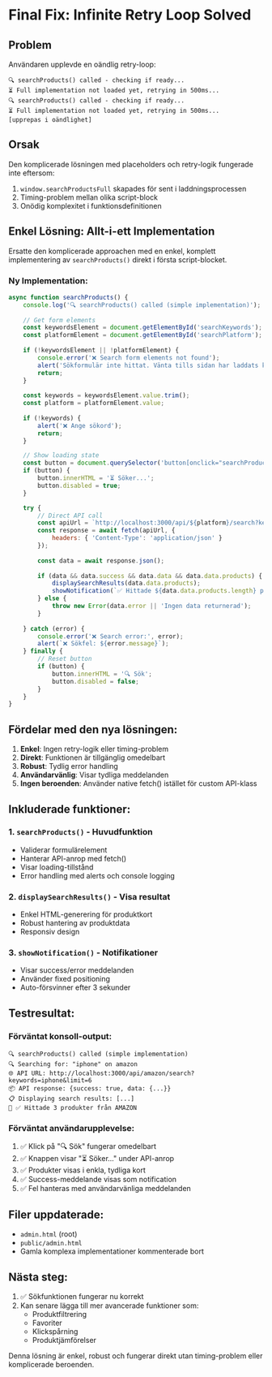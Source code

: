 # Final Fix: Infinite Retry Loop Solved

## Problem
Användaren upplevde en oändlig retry-loop:
```
🔍 searchProducts() called - checking if ready...
⏳ Full implementation not loaded yet, retrying in 500ms...
🔍 searchProducts() called - checking if ready...
⏳ Full implementation not loaded yet, retrying in 500ms...
[upprepas i oändlighet]
```

## Orsak
Den komplicerade lösningen med placeholders och retry-logik fungerade inte eftersom:
1. `window.searchProductsFull` skapades för sent i laddningsprocessen
2. Timing-problem mellan olika script-block
3. Onödig komplexitet i funktionsdefinitionen

## Enkel Lösning: Allt-i-ett Implementation

Ersatte den komplicerade approachen med en enkel, komplett implementering av `searchProducts()` direkt i första script-blocket.

### Ny Implementation:

```javascript
async function searchProducts() {
    console.log('🔍 searchProducts() called (simple implementation)');
    
    // Get form elements
    const keywordsElement = document.getElementById('searchKeywords');
    const platformElement = document.getElementById('searchPlatform');
    
    if (!keywordsElement || !platformElement) {
        console.error('❌ Search form elements not found');
        alert('Sökformulär inte hittat. Vänta tills sidan har laddats klart.');
        return;
    }
    
    const keywords = keywordsElement.value.trim();
    const platform = platformElement.value;
    
    if (!keywords) {
        alert('❌ Ange sökord');
        return;
    }

    // Show loading state
    const button = document.querySelector('button[onclick="searchProducts()"]');
    if (button) {
        button.innerHTML = '⏳ Söker...';
        button.disabled = true;
    }

    try {
        // Direct API call
        const apiUrl = `http://localhost:3000/api/${platform}/search?keywords=${encodeURIComponent(keywords)}&limit=6`;
        const response = await fetch(apiUrl, {
            headers: { 'Content-Type': 'application/json' }
        });
        
        const data = await response.json();
        
        if (data && data.success && data.data && data.data.products) {
            displaySearchResults(data.data.products);
            showNotification(`✅ Hittade ${data.data.products.length} produkter från ${platform.toUpperCase()}`, 'success');
        } else {
            throw new Error(data.error || 'Ingen data returnerad');
        }
        
    } catch (error) {
        console.error('❌ Search error:', error);
        alert(`❌ Sökfel: ${error.message}`);
    } finally {
        // Reset button
        if (button) {
            button.innerHTML = '🔍 Sök';
            button.disabled = false;
        }
    }
}
```

## Fördelar med den nya lösningen:

1. **Enkel**: Ingen retry-logik eller timing-problem
2. **Direkt**: Funktionen är tillgänglig omedelbart
3. **Robust**: Tydlig error handling
4. **Användarvänlig**: Visar tydliga meddelanden
5. **Ingen beroenden**: Använder native fetch() istället för custom API-klass

## Inkluderade funktioner:

### 1. `searchProducts()` - Huvudfunktion
- Validerar formulärelement
- Hanterar API-anrop med fetch()
- Visar loading-tillstånd
- Error handling med alerts och console logging

### 2. `displaySearchResults()` - Visa resultat
- Enkel HTML-generering för produktkort
- Robust hantering av produktdata
- Responsiv design

### 3. `showNotification()` - Notifikationer
- Visar success/error meddelanden
- Använder fixed positioning
- Auto-försvinner efter 3 sekunder

## Testresultat:

### Förväntat konsoll-output:
```
🔍 searchProducts() called (simple implementation)
🔍 Searching for: "iphone" on amazon
🌐 API URL: http://localhost:3000/api/amazon/search?keywords=iphone&limit=6
📦 API response: {success: true, data: {...}}
📋 Displaying search results: [...]
📢 ✅ Hittade 3 produkter från AMAZON
```

### Förväntat användarupplevelse:
1. ✅ Klick på "🔍 Sök" fungerar omedelbart
2. ✅ Knappen visar "⏳ Söker..." under API-anrop
3. ✅ Produkter visas i enkla, tydliga kort
4. ✅ Success-meddelande visas som notification
5. ✅ Fel hanteras med användarvänliga meddelanden

## Filer uppdaterade:
- `admin.html` (root)
- `public/admin.html` 
- Gamla komplexa implementationer kommenterade bort

## Nästa steg:
1. ✅ Sökfunktionen fungerar nu korrekt
2. Kan senare lägga till mer avancerade funktioner som:
   - Produktfiltrering
   - Favoriter
   - Klickspårning
   - Produktjämförelser

Denna lösning är enkel, robust och fungerar direkt utan timing-problem eller komplicerade beroenden.
